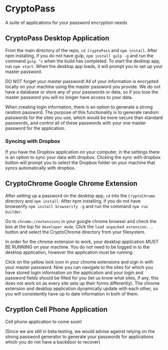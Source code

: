 # CryptoPass

A suite of applications for your password encryption needs

## CryptoPass Desktop Application

From the main directory of the repo, `cd CryptoPass` and `npm install`.
After npm installing, if you do not have gulp, `npm install gulp -g` and run the command `gulp`. `^c` when the build has completed.
To start the desktop app, run `npm start`. When the desktop app loads, it will prompt you to set up your master password.

DO NOT forget your master password! All of your information is encrypted locally on your machine using the master password you provide. We do not have a database or store any of your passwords or data, so if you lose the master password you will no longer have access to your data.

When creating login information, there is an option to generate a strong random password. The purpose of this functionality is to generate random passwords for the sites you use, which would be more secure than standard passwords, and control all of these passwords with your one master password for the application.

### Syncing with Dropbox

If you have the Dropbox application on your computer, in the settings there is an option to sync your data with dropbox.
Clicking the sync with dropbox button will prompt you to select the Dropbox folder on your machine that syncs automatically with dropbox.

## CryptoChrome Google Chrome Extension

After setting up a password on the desktop app, `cd` into the `CryptoChrome` directory and `npm install`.
After npm installing, if you do not have browserify `npm install browserify -g` and run the command `npm run builder`.

Go to `chrome://extensions` in your google chrome browser and check the box at the top for `developer mode`.
Click the `load unpacked extension...` button and select the CryptoChrome directory from your filesystem.

In order for the chrome extension to work, your desktop application MUST BE RUNNING on your machine. You do not need to be logged in to the desktop application, however the application must be running.

Click on the yellow lock icon in your chrome extensions and sign in with your master password. Now you can navigate to the sites for which you have stored login information on the application and your login and password fields should be filled for you (let us know what sites, if any, this does not work on as every site sets up their forms differently).
The chrome extension and desktop application dynamically update with each other, so you will consistently have up to date information in both of them.

## CryptIon Cell Phone Application

Cell phone application to come soon!

(Since we are still in beta testing, we would advise against relying on the strong password generator to generate your passwords for applications which you do not have a backdoor to recover)
